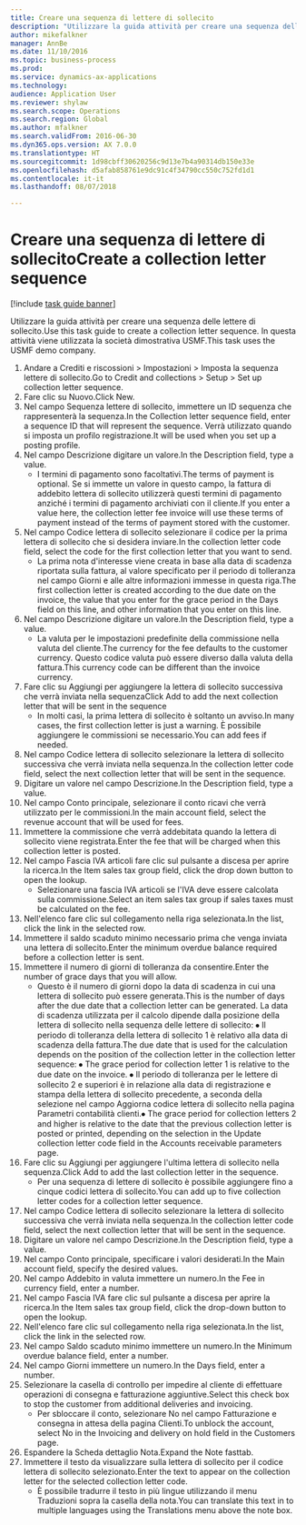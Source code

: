 ```yaml
--- 
title: Creare una sequenza di lettere di sollecito
description: "Utilizzare la guida attività per creare una sequenza delle lettere di sollecito."
author: mikefalkner
manager: AnnBe
ms.date: 11/10/2016
ms.topic: business-process
ms.prod: 
ms.service: dynamics-ax-applications
ms.technology: 
audience: Application User
ms.reviewer: shylaw
ms.search.scope: Operations
ms.search.region: Global
ms.author: mfalkner
ms.search.validFrom: 2016-06-30
ms.dyn365.ops.version: AX 7.0.0
ms.translationtype: HT
ms.sourcegitcommit: 1d98cbff30620256c9d13e7b4a90314db150e33e
ms.openlocfilehash: d5afab858761e9dc91c4f34790cc550c752fd1d1
ms.contentlocale: it-it
ms.lasthandoff: 08/07/2018

---
```

# <a name="create-a-collection-letter-sequence"></a><span data-ttu-id="0b9b6-103">Creare una sequenza di lettere di sollecito</span><span class="sxs-lookup"><span data-stu-id="0b9b6-103">Create a collection letter sequence</span></span>

[!include [task guide banner](../../includes/task-guide-banner.md)]

<span data-ttu-id="0b9b6-104">Utilizzare la guida attività per creare una sequenza delle lettere di sollecito.</span><span class="sxs-lookup"><span data-stu-id="0b9b6-104">Use this task guide to create a collection letter sequence.</span></span> <span data-ttu-id="0b9b6-105">In questa attività viene utilizzata la società dimostrativa USMF.</span><span class="sxs-lookup"><span data-stu-id="0b9b6-105">This task uses the USMF demo company.</span></span>

1. <span data-ttu-id="0b9b6-106">Andare a Crediti e riscossioni > Impostazioni > Imposta la sequenza lettere di sollecito.</span><span class="sxs-lookup"><span data-stu-id="0b9b6-106">Go to Credit and collections > Setup > Set up collection letter sequence.</span></span>
2. <span data-ttu-id="0b9b6-107">Fare clic su Nuovo.</span><span class="sxs-lookup"><span data-stu-id="0b9b6-107">Click New.</span></span>
3. <span data-ttu-id="0b9b6-108">Nel campo Sequenza lettere di sollecito, immettere un ID sequenza che rappresenterà la sequenza.</span><span class="sxs-lookup"><span data-stu-id="0b9b6-108">In the Collection letter sequence field, enter a sequence ID that will represent the sequence.</span></span> <span data-ttu-id="0b9b6-109">Verrà utilizzato quando si imposta un profilo registrazione.</span><span class="sxs-lookup"><span data-stu-id="0b9b6-109">It will be used when you set up a posting profile.</span></span>
4. <span data-ttu-id="0b9b6-110">Nel campo Descrizione digitare un valore.</span><span class="sxs-lookup"><span data-stu-id="0b9b6-110">In the Description field, type a value.</span></span>
    * <span data-ttu-id="0b9b6-111">I termini di pagamento sono facoltativi.</span><span class="sxs-lookup"><span data-stu-id="0b9b6-111">The terms of payment is optional.</span></span> <span data-ttu-id="0b9b6-112">Se si immette un valore in questo campo, la fattura di addebito lettera di sollecito utilizzerà questi termini di pagamento anziché i termini di pagamento archiviati con il cliente.</span><span class="sxs-lookup"><span data-stu-id="0b9b6-112">If you enter a value here, the collection letter fee invoice will use these terms of payment instead of the terms of payment stored with the customer.</span></span>  
5. <span data-ttu-id="0b9b6-113">Nel campo Codice lettera di sollecito selezionare il codice per la prima lettera di sollecito che si desidera inviare.</span><span class="sxs-lookup"><span data-stu-id="0b9b6-113">In the collection letter code field, select the code for the first collection letter that you want to send.</span></span>
    * <span data-ttu-id="0b9b6-114">La prima nota d'interesse viene creata in base alla data di scadenza riportata sulla fattura, al valore specificato per il periodo di tolleranza nel campo Giorni e alle altre informazioni immesse in questa riga.</span><span class="sxs-lookup"><span data-stu-id="0b9b6-114">The first collection letter is created according to the due date on the invoice, the value that you enter for the grace period in the Days field on this line, and other information that you enter on this line.</span></span>  
6. <span data-ttu-id="0b9b6-115">Nel campo Descrizione digitare un valore.</span><span class="sxs-lookup"><span data-stu-id="0b9b6-115">In the Description field, type a value.</span></span>
    * <span data-ttu-id="0b9b6-116">La valuta per le impostazioni predefinite della commissione nella valuta del cliente.</span><span class="sxs-lookup"><span data-stu-id="0b9b6-116">The currency for the fee defaults to the customer currency.</span></span> <span data-ttu-id="0b9b6-117">Questo codice valuta può essere diverso dalla valuta della fattura.</span><span class="sxs-lookup"><span data-stu-id="0b9b6-117">This currency code can be different than the invoice currency.</span></span>  
7. <span data-ttu-id="0b9b6-118">Fare clic su Aggiungi per aggiungere la lettera di sollecito successiva che verrà inviata nella sequenza</span><span class="sxs-lookup"><span data-stu-id="0b9b6-118">Click Add to add the next collection letter that will be sent in the sequence</span></span>
    * <span data-ttu-id="0b9b6-119">In molti casi, la prima lettera di sollecito è soltanto un avviso.</span><span class="sxs-lookup"><span data-stu-id="0b9b6-119">In many cases, the first collection letter is just a warning.</span></span> <span data-ttu-id="0b9b6-120">È possibile aggiungere le commissioni se necessario.</span><span class="sxs-lookup"><span data-stu-id="0b9b6-120">You can add fees if needed.</span></span>  
8. <span data-ttu-id="0b9b6-121">Nel campo Codice lettera di sollecito selezionare la lettera di sollecito successiva che verrà inviata nella sequenza.</span><span class="sxs-lookup"><span data-stu-id="0b9b6-121">In the collection letter code field, select the next collection letter that will be sent in the sequence.</span></span>
9. <span data-ttu-id="0b9b6-122">Digitare un valore nel campo Descrizione.</span><span class="sxs-lookup"><span data-stu-id="0b9b6-122">In the Description field, type a value.</span></span>
10. <span data-ttu-id="0b9b6-123">Nel campo Conto principale, selezionare il conto ricavi che verrà utilizzato per le commissioni.</span><span class="sxs-lookup"><span data-stu-id="0b9b6-123">In the main account field, select the revenue account that will be used for fees.</span></span>
11. <span data-ttu-id="0b9b6-124">Immettere la commissione che verrà addebitata quando la lettera di sollecito viene registrata.</span><span class="sxs-lookup"><span data-stu-id="0b9b6-124">Enter the fee that will be charged when this collection letter is posted.</span></span>
12. <span data-ttu-id="0b9b6-125">Nel campo Fascia IVA articoli fare clic sul pulsante a discesa per aprire la ricerca.</span><span class="sxs-lookup"><span data-stu-id="0b9b6-125">In the Item sales tax group field, click the drop down button to open the lookup.</span></span>
    * <span data-ttu-id="0b9b6-126">Selezionare una fascia IVA articoli se l'IVA deve essere calcolata sulla commissione.</span><span class="sxs-lookup"><span data-stu-id="0b9b6-126">Select an item sales tax group if sales taxes must be calculated on the fee.</span></span>  
13. <span data-ttu-id="0b9b6-127">Nell'elenco fare clic sul collegamento nella riga selezionata.</span><span class="sxs-lookup"><span data-stu-id="0b9b6-127">In the list, click the link in the selected row.</span></span>
14. <span data-ttu-id="0b9b6-128">Immettere il saldo scaduto minimo necessario prima che venga inviata una lettera di sollecito.</span><span class="sxs-lookup"><span data-stu-id="0b9b6-128">Enter the minimum overdue balance required before a collection letter is sent.</span></span>
15. <span data-ttu-id="0b9b6-129">Immettere il numero di giorni di tolleranza da consentire.</span><span class="sxs-lookup"><span data-stu-id="0b9b6-129">Enter the number of grace days that you will allow.</span></span>
    * <span data-ttu-id="0b9b6-130">Questo è il numero di giorni dopo la data di scadenza in cui una lettera di sollecito può essere generata.</span><span class="sxs-lookup"><span data-stu-id="0b9b6-130">This is the number of days after the due date that a collection letter can be generated.</span></span> <span data-ttu-id="0b9b6-131">La data di scadenza utilizzata per il calcolo dipende dalla posizione della lettera di sollecito nella sequenza delle lettere di sollecito: ⦁ Il periodo di tolleranza della lettera di sollecito 1 è relativo alla data di scadenza della fattura.</span><span class="sxs-lookup"><span data-stu-id="0b9b6-131">The due date that is used for the calculation depends on the position of the collection letter in the collection letter sequence:   ⦁    The grace period for collection letter 1 is relative to the due date on the invoice.</span></span>  <span data-ttu-id="0b9b6-132">⦁ Il periodo di tolleranza per le lettere di sollecito 2 e superiori è in relazione alla data di registrazione e stampa della lettera di sollecito precedente, a seconda della selezione nel campo Aggiorna codice lettera di sollecito nella pagina Parametri contabilità clienti.</span><span class="sxs-lookup"><span data-stu-id="0b9b6-132">⦁ The grace period for collection letters 2 and higher is relative to the date that the previous collection letter is posted or printed, depending on the selection in the Update collection letter code field in the Accounts receivable parameters page.</span></span>  
16. <span data-ttu-id="0b9b6-133">Fare clic su Aggiungi per aggiungere l'ultima lettera di sollecito nella sequenza.</span><span class="sxs-lookup"><span data-stu-id="0b9b6-133">Click Add to add the last collection letter in the sequence.</span></span>
    * <span data-ttu-id="0b9b6-134">Per una sequenza di lettere di sollecito è possibile aggiungere fino a cinque codici lettera di sollecito.</span><span class="sxs-lookup"><span data-stu-id="0b9b6-134">You can add up to five collection letter codes for a collection letter sequence.</span></span>  
17. <span data-ttu-id="0b9b6-135">Nel campo Codice lettera di sollecito selezionare la lettera di sollecito successiva che verrà inviata nella sequenza.</span><span class="sxs-lookup"><span data-stu-id="0b9b6-135">In the collection letter code field, select the next collection letter that will be sent in the sequence.</span></span>
18. <span data-ttu-id="0b9b6-136">Digitare un valore nel campo Descrizione.</span><span class="sxs-lookup"><span data-stu-id="0b9b6-136">In the Description field, type a value.</span></span>
19. <span data-ttu-id="0b9b6-137">Nel campo Conto principale, specificare i valori desiderati.</span><span class="sxs-lookup"><span data-stu-id="0b9b6-137">In the Main account field, specify the desired values.</span></span>
20. <span data-ttu-id="0b9b6-138">Nel campo Addebito in valuta immettere un numero.</span><span class="sxs-lookup"><span data-stu-id="0b9b6-138">In the Fee in currency field, enter a number.</span></span>
21. <span data-ttu-id="0b9b6-139">Nel campo Fascia IVA fare clic sul pulsante a discesa per aprire la ricerca.</span><span class="sxs-lookup"><span data-stu-id="0b9b6-139">In the Item sales tax group field, click the drop-down button to open the lookup.</span></span>
22. <span data-ttu-id="0b9b6-140">Nell'elenco fare clic sul collegamento nella riga selezionata.</span><span class="sxs-lookup"><span data-stu-id="0b9b6-140">In the list, click the link in the selected row.</span></span>
23. <span data-ttu-id="0b9b6-141">Nel campo Saldo scaduto minimo immettere un numero.</span><span class="sxs-lookup"><span data-stu-id="0b9b6-141">In the Minimum overdue balance field, enter a number.</span></span>
24. <span data-ttu-id="0b9b6-142">Nel campo Giorni immettere un numero.</span><span class="sxs-lookup"><span data-stu-id="0b9b6-142">In the Days field, enter a number.</span></span>
25. <span data-ttu-id="0b9b6-143">Selezionare la casella di controllo per impedire al cliente di effettuare operazioni di consegna e fatturazione aggiuntive.</span><span class="sxs-lookup"><span data-stu-id="0b9b6-143">Select this check box to stop the customer from additional deliveries and invoicing.</span></span>
    * <span data-ttu-id="0b9b6-144">Per sbloccare il conto, selezionare No nel campo Fatturazione e consegna in attesa della pagina Clienti.</span><span class="sxs-lookup"><span data-stu-id="0b9b6-144">To unblock the account, select No in the Invoicing and delivery on hold field in the Customers page.</span></span>  
26. <span data-ttu-id="0b9b6-145">Espandere la Scheda dettaglio Nota.</span><span class="sxs-lookup"><span data-stu-id="0b9b6-145">Expand the Note fasttab.</span></span>
27. <span data-ttu-id="0b9b6-146">Immettere il testo da visualizzare sulla lettera di sollecito per il codice lettera di sollecito selezionato.</span><span class="sxs-lookup"><span data-stu-id="0b9b6-146">Enter the text to appear on the collection letter for the selected collection letter code.</span></span>
    * <span data-ttu-id="0b9b6-147">È possibile tradurre il testo in più lingue utilizzando il menu Traduzioni sopra la casella della nota.</span><span class="sxs-lookup"><span data-stu-id="0b9b6-147">You can translate this text in to multiple languages using the Translations menu above the note box.</span></span>  


